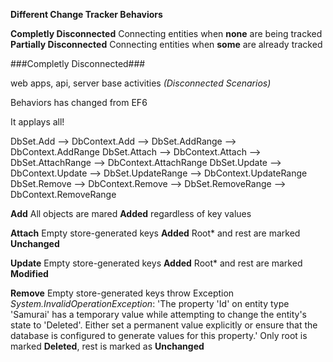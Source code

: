 __Different Change Tracker Behaviors__

__Completly Disconnected__ Connecting entities when __none__ are being tracked 
__Partially Disconnected__ Connecting entities when __some__ are already tracked

###Completly Disconnected###

web apps, api, server base activities _(Disconnected Scenarios)_

Behaviors has changed from EF6

It applays all!

DbSet.Add    --> DbContext.Add    --> DbSet.AddRange    --> DbContext.AddRange
DbSet.Attach --> DbContext.Attach --> DbSet.AttachRange --> DbContext.AttachRange
DbSet.Update --> DbContext.Update --> DbSet.UpdateRange --> DbContext.UpdateRange
DbSet.Remove --> DbContext.Remove --> DbSet.RemoveRange --> DbContext.RemoveRange

__Add__
All objects are mared __Added__ regardless of key values

__Attach__
Empty store-generated keys __Added__
Root* and rest are marked __Unchanged__

__Update__
Empty store-generated keys __Added__
Root* and rest are marked __Modified__

__Remove__
Empty store-generated keys throw Exception
_System.InvalidOperationException_: 'The property 'Id' on entity type 'Samurai' has a temporary value while attempting to change the entity's state to 'Deleted'. Either set a permanent value explicitly or ensure that the database is configured to generate values for this property.'
Only root is marked __Deleted__, rest is marked as __Unchanged__





